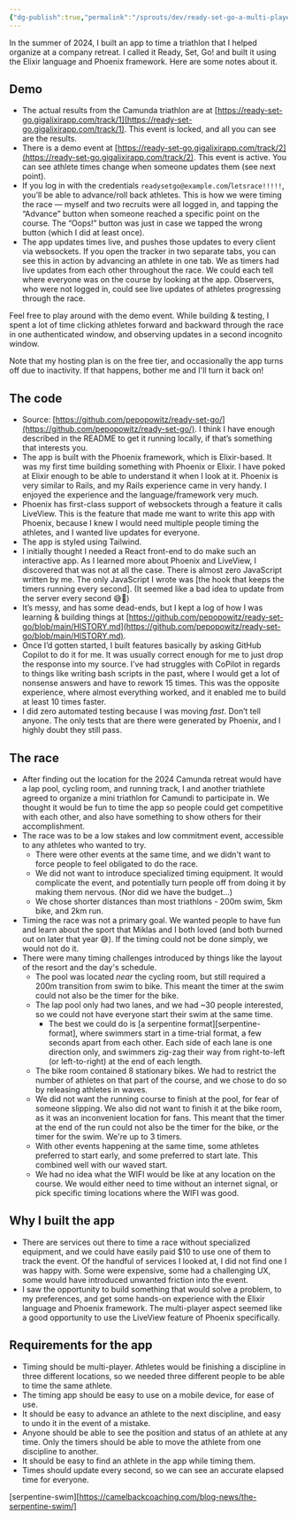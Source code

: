 ```yaml
---
{"dg-publish":true,"permalink":"/sprouts/dev/ready-set-go-a-multi-player-triathlon-timing-app-built-with-elixir-and-phoenix/","created":"2025-02-14T11:42:39.892-06:00","updated":"2025-02-14T14:50:25.212-06:00"}
---
```


In the summer of 2024, I built an app to time a triathlon that I helped organize at a company retreat. I called it Ready, Set, Go! and built it using the Elixir language and Phoenix framework. Here are some notes about it.
## Demo

* The actual results from the Camunda triathlon are at [https://ready-set-go.gigalixirapp.com/track/1](https://ready-set-go.gigalixirapp.com/track/1). This event is locked, and all you can see are the results.
 * There is a demo event at [https://ready-set-go.gigalixirapp.com/track/2](https://ready-set-go.gigalixirapp.com/track/2). This event is active. You can see athlete times change when someone updates them (see next point).
 * If you log in with the credentials `readysetgo@example.com`/`letsrace!!!!!`, you’ll be able to advance/roll back athletes. This is how we were timing the race — myself and two recruits were all logged in, and tapping the “Advance” button when someone reached a specific point on the course. The “Oops!” button was just in case we tapped the wrong button (which I did at least once).
 * The app updates times live, and pushes those updates to every client via websockets. If you open the tracker in two separate tabs, you can see this in action by advancing an athlete in one tab. We as timers had live updates from each other throughout the race. We could each tell where everyone was on the course by looking at the app. Observers, who were not logged in, could see live updates of athletes progressing through the race.
 
Feel free to play around with the demo event. While building & testing, I spent a lot of time clicking athletes forward and backward through the race in one authenticated window, and observing updates in a second incognito window.

Note that my hosting plan is on the free tier, and occasionally the app turns off due to inactivity. If that happens, bother me and I'll turn it back on!
## The code
* Source: [https://github.com/pepopowitz/ready-set-go/](https://github.com/pepopowitz/ready-set-go/). I think I have enough described in the README to get it running locally, if that’s something that interests you.
* The app is built with the Phoenix framework, which is Elixir-based. It was my first time building something with Phoenix or Elixir. I have poked at Elixir enough to be able to understand it when I look at it. Phoenix is very similar to Rails, and my Rails experience came in very handy. I enjoyed the experience and the language/framework very much.
 * Phoenix has first-class support of websockets through a feature it calls LiveView. This is the feature that made me want to write this app with Phoenix, because I knew I would need multiple people timing the athletes, and I wanted live updates for everyone. 
 * The app is styled using Tailwind. 
 * I initially thought I needed a React front-end to do make such an interactive app. As I learned more about Phoenix and LiveView, I discovered that was not at all the case. There is almost zero JavaScript written by me. The only JavaScript I wrote was [the hook that keeps the timers running every second]. (It seemed like a bad idea to update from the server every second 😅😬)
 * It’s messy, and has some dead-ends, but I kept a log of how I was learning & building things at [https://github.com/pepopowitz/ready-set-go/blob/main/HISTORY.md](https://github.com/pepopowitz/ready-set-go/blob/main/HISTORY.md).
 * Once I’d gotten started, I built features basically by asking GitHub Copilot to do it for me. It was usually correct enough for me to just drop the response into my source. I’ve had struggles with CoPilot in regards to things like writing bash scripts in the past, where I would get a lot of nonsense answers and have to rework 15 times. This was the opposite experience, where almost everything worked, and it enabled me to build at least 10 times faster.
 * I did zero automated testing because I was moving _fast_. Don’t tell anyone. The only tests that are there were generated by Phoenix, and I highly doubt they still pass.
## The race
- After finding out the location for the 2024 Camunda retreat would have a lap pool, cycling room, and running track, I and another triathlete agreed to organize a mini triathlon for Camundi to participate in. We thought it would be fun to time the app so people could get competitive with each other, and also have something to show others for their accomplishment.
- The race was to be a low stakes and low commitment event, accessible to any athletes who wanted to try.
	- There were other events at the same time, and we didn't want to force people to feel obligated to do the race.
	- We did not want to introduce specialized timing equipment. It would complicate the event, and potentially turn people off from doing it by making them nervous. (Nor did we have the budget...)
	- We chose shorter distances than most triathlons - 200m swim, 5km bike, and 2km run.
- Timing the race was not a primary goal. We wanted people to have fun and learn about the sport that Miklas and I both loved (and both burned out on later that year 😅). If the timing could not be done simply, we would not do it.
- There were many timing challenges introduced by things like the layout of the resort and the day's schedule.
	- The pool was located _near_ the cycling room, but still required a 200m transition from swim to bike. This meant the timer at the swim could not also be the timer for the bike.
	- The lap pool only had two lanes, and we had ~30 people interested, so we could not have everyone start their swim at the same time. 
		- The best we could do is [a serpentine format][serpentine-format], where swimmers start in a time-trial format, a few seconds apart from each other. Each side of each lane is one direction only, and swimmers zig-zag their way from right-to-left (or left-to-right) at the end of each length.
	- The bike room contained 8 stationary bikes. We had to restrict the number of athletes on that part of the course, and we chose to do so by releasing athletes in waves.
	- We did not want the running course to finish at the pool, for fear of someone slipping. We also did not want to finish it at the bike room, as it was an inconvenient location for fans. This meant that the timer at the end of the run could not also be the timer for the bike, _or_ the timer for the swim. We're up to 3 timers.
	- With other events happening at the same time, some athletes preferred to start early, and some preferred to start late. This combined well with our waved start.
	- We had no idea what the WIFI would be like at any location on the course. We would either need to time without an internet signal, or pick specific timing locations where the WIFI was good.
## Why I built the app
- There are services out there to time a race without specialized equipment, and we could have easily paid $10 to use one of them to track the event. Of the handful of services I looked at, I did not find one I was happy with. Some were expensive, some had a challenging UX, some would have introduced unwanted friction into the event. 
- I saw the opportunity to build something that would solve a problem, to my preferences, and get some hands-on experience with the Elixir language and Phoenix framework. The multi-player aspect seemed like a good opportunity to use the LiveView feature of Phoenix specifically. 
## Requirements for the app
- Timing should be multi-player. Athletes would be finishing a discipline in three different locations, so we needed three different people to be able to time the same athlete.
- The timing app should be easy to use on a mobile device, for ease of use.
- It should be easy to advance an athlete to the next discipline, and easy to undo it in the event of a mistake. 
- Anyone should be able to see the position and status of an athlete at any time. Only the timers should be able to move the athlete from one discipline to another.
- It should be easy to find an athlete in the app while timing them.
- Times should update every second, so we can see an accurate elapsed time for everyone.

[serpentine-swim][https://camelbackcoaching.com/blog-news/the-serpentine-swim/]